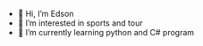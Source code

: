 - 👋 Hi, I’m Edson
- 👀 I’m interested in sports and tour
- 🌱 I’m currently learning python and C# program


<!---
cymophane0925/cymophane0925 is a ✨ special ✨ repository because its `README.md` (this file) appears on your GitHub profile.
You can click the Preview link to take a look at your changes.
--->
